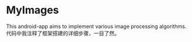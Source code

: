 # MyImages
This android-app aims to implement various image processing algorithms.
代码中我注释了框架搭建的详细步骤，一目了然。
